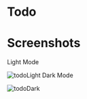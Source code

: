# Todo
# Screenshots
Light Mode

![todoLight](https://user-images.githubusercontent.com/86564639/166422876-7825a721-a4ae-4598-8df4-84cc136d9d99.png)
Dark Mode

![todoDark](https://user-images.githubusercontent.com/86564639/166422899-3c403a47-285e-415d-9ccb-ddb42fbc1d69.png)
